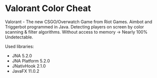 # Valorant Color Cheat
Valorant - The new CSGO/Overwatch Game from Riot Games.
Aimbot and Triggerbot programmed in Java. Detecting players on screen by color scanning & filter algorithms. 
Without access to memory → Nearly 100% Undetectable. 

Used libraries:
- JNA 5.2.0
- JNA Platform 5.2.0
- JNativHook 2.1.0
- JavaFX 11.0.2